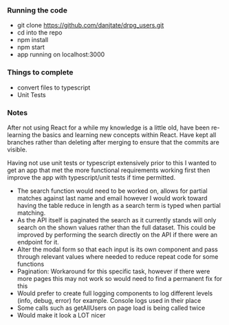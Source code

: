 ### Running the code
- git clone https://github.com/danjtate/drpg_users.git
- cd into the repo
- npm install
- npm start
- app running on localhost:3000

### Things to complete
- convert files to typescript
- Unit Tests


### Notes
After not using React for a while my knowledge is a little old, have been re-learning the basics and learning new concepts within React. Have kept all branches rather than deleting after merging to ensure that the commits are visible. 

Having not use unit tests or typescript extensively prior to this I wanted to get an app that met the more functional requirements working first then improve the app with typescript/unit tests if time permitted.

- The search function would need to be worked on, allows for partial matches against last name and email however I would work toward having the table reduce in length as a search term is typed when partial matching.
- As the API itself is paginated the search as it currently stands will only search on the shown values rather than the full dataset. This could be improved by performing the search directly on the API if there were an endpoint for it.
- Alter the modal form so that each input is its own component and pass through relevant values where needed to reduce repeat code for some functions
- Pagination: Workaround for this specific task, however if there were more pages this may not work so would need to find a permanent fix for this
- Would prefer to create full logging components to log different levels (info, debug, error) for example. Console logs used in their place
- Some calls such as getAllUsers on page load is being called twice 
- Would make it look a LOT nicer

